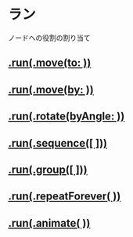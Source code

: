 # ラン

ノードへの役割の割り当て

## [.run(.move(to: ))](https://github.com/ghsumiyasu/Swift/blob/main/README-SpriteNode-RunMoveTo-jp.md)
## [.run(.move(by: ))](https://github.com/ghsumiyasu/Swift/blob/main/README-SpriteNode-RunMoveBy-jp.md)
## [.run(.rotate(byAngle: ))](https://github.com/ghsumiyasu/Swift/blob/main/README-SpriteNode-RunRotate-jp.md)
## [.run(.sequence([ ]))](https://github.com/ghsumiyasu/Swift/blob/main/README-SpriteNode-RunSequence-jp.md)
## [.run(.group([ ]))](https://github.com/ghsumiyasu/Swift/blob/main/README-SpriteNode-RunGroup-jp.md)
## [.run(.repeatForever( ))](https://github.com/ghsumiyasu/Swift/blob/main/README-SpriteNode-RunRepeatForever-jp.md)
## [.run(.animate( ))](https://github.com/ghsumiyasu/Swift/blob/main/README-SpriteNode-RunAnimate-jp.md)